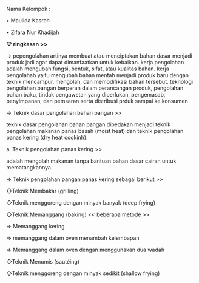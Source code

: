 Nama Kelompok :

• Maulida Kasroh

• Zifara Nur Khadijah

**♡ ringkasan >>**

-> pepengolahan artinya membuat atau menciptakan bahan dasar menjadi produk jadi agar dapat dimanfaatkan untuk kebaikan. kerja pengolahan adalah mengubah fungsi, bentuk, sifat, atau kualitas bahan. kerja pengolahab yaitu mengubah bahan mentah menjadi produk baru dengan teknik mencampur, mengolah, dan memodifikasi bahan tersebut. teknologi pengolahan pangan berperan dalam perancangan produk, pengolahan bahan baku, tindak pengawetan yang diperlukan, pengemasab, penyimpanan, dan pemsaran serta distribusi prduk sampai ke konsumen

-> Teknik dasar pengolahan bahan pangan >>

teknik dasar pengolahan bahan pangan dibedakan menjadi teknik pengolahan makanan panas basah (moist heat) dan teknik pengolahan panas kering (dry heat cookinh).

a. Teknik pengolahan panas kering >>

adalah mengolah makanan tanpa bantuan bahan dasar cairan untuk mematangkannya.

-> Teknik pengolahan pangan panas kering sebagai berikut >>

◇Teknik Membakar (grilling)

◇Teknik menggoreng dengan minyak banyak (deep frying)

◇Teknik Memanggang (baking) << beberapa metode >>

=> Memanggang kering

=> memanggang dalam oven menambah kelembapan

=> Memanggang dalam oven dengan menggunakan dua wadah

◇Teknik Menumis (sautéing)

◇Teknik menggoreng dengan minyak sedikit (shallow frying)
